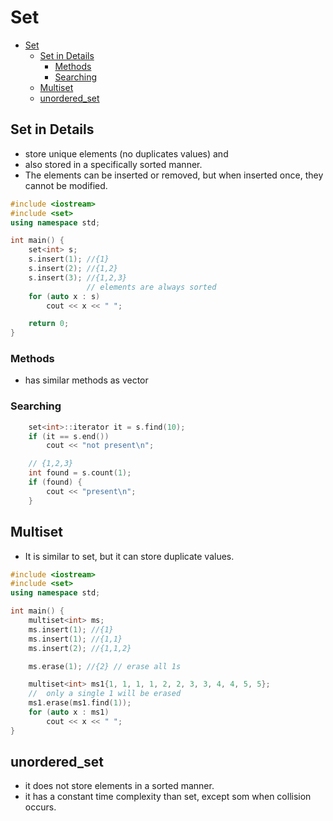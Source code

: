 # Set

- [Set](#set)
	- [Set in Details](#set-in-details)
		- [Methods](#methods)
		- [Searching](#searching)
	- [Multiset](#multiset)
	- [unordered_set](#unordered_set)

## Set in Details

- store unique elements (no duplicates values) and
- also stored in a specifically sorted manner.
- The elements can be inserted or removed, but when inserted once, they cannot be modified.


```cpp
#include <iostream>
#include <set>
using namespace std;

int main() {
    set<int> s;
    s.insert(1); //{1}
    s.insert(2); //{1,2}
    s.insert(3); //{1,2,3}
                 // elements are always sorted
    for (auto x : s)
        cout << x << " ";

    return 0;
}
```

### Methods

- has similar methods as vector

### Searching

```cpp
	set<int>::iterator it = s.find(10);
    if (it == s.end())
        cout << "not present\n";

    // {1,2,3}
    int found = s.count(1);
    if (found) {
        cout << "present\n";
    }
```

## Multiset

- It is similar to set, but it can store duplicate values.

```cpp
#include <iostream>
#include <set>
using namespace std;

int main() {
    multiset<int> ms;
    ms.insert(1); //{1}
    ms.insert(1); //{1,1}
    ms.insert(2); //{1,1,2}

    ms.erase(1); //{2} // erase all 1s

    multiset<int> ms1{1, 1, 1, 1, 2, 2, 3, 3, 4, 4, 5, 5};
    //  only a single 1 will be erased
    ms1.erase(ms1.find(1));
    for (auto x : ms1)
        cout << x << " ";
}
```

## unordered_set

- it does not store elements in a sorted manner.
- it has a constant time complexity than set, except som when collision occurs.

